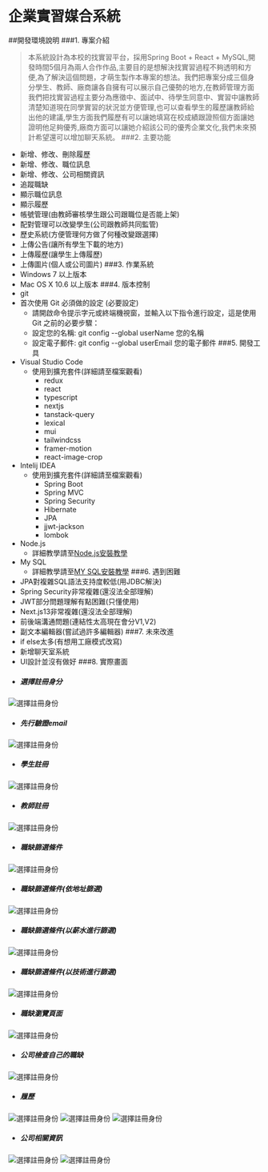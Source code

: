 # 企業實習媒合系統
##開發環境說明
###1. 專案介紹
> 本系統設計為本校的找實習平台，採用Spring Boot +  React + MySQL,開發時間5個月為兩人合作作品,主要目的是想解決找實習過程不夠透明和方便,為了解決這個問題，才萌生製作本專案的想法。我們把專案分成三個身分學生、教師、廠商讓各自擁有可以展示自己優勢的地方,在教師管理方面我們把找實習過程主要分為應徵中、面試中、待學生同意中、實習中讓教師清楚知道現在同學實習的狀況並方便管理,也可以查看學生的履歷讓教師給出他的建議,學生方面我們履歷有可以讓她填寫在校成績跟證照個方面讓她證明他足夠優秀,廠商方面可以讓她介紹該公司的優秀企業文化,我們未來預計希望還可以增加聊天系統。
###2. 主要功能
- 新增、修改、刪除履歷
- 新增、修改、職位訊息
- 新增、修改、公司相關資訊
- 追蹤職缺
- 顯示職位訊息
- 顯示履歷
- 帳號管理(由教師審核學生跟公司跟職位是否能上架)
- 配對管理可以改變學生(公司跟教師共同監管)
- 歷史系統(方便管理何方做了何種改變跟選擇)
- 上傳公告(讓所有學生下載的地方)
- 上傳履歷(讓學生上傳履歷)
- 上傳圖片(個人或公司圖片)
###3. 作業系統
- Windows 7 以上版本 
- Mac OS X 10.6 以上版本
###4. 版本控制
- git
- 首次使用 Git 必須做的設定 (必要設定)
    - 請開啟命令提示字元或終端機視窗，並輸入以下指令進行設定，這是使用 Git 之前的必要步驟：
    - 設定您的名稱: git config --global userName 您的名稱
    - 設定電子郵件: git config --global userEmail 您的電子郵件
###5. 開發工具
- Visual Studio Code
  - 使用到擴充套件(詳細請至檔案觀看)
    - redux 
    - react
    - typescript   
    - nextjs
    - tanstack-query
    - lexical
    - mui
    - tailwindcss
    - framer-motion
    - react-image-crop
- Intelij IDEA
  - 使用到擴充套件(詳細請至檔案觀看)
    - Spring Boot
    - Spring MVC
    - Spring Security
    - Hibernate
    - JPA
    - jjwt-jackson
    - lombok
- Node.js 
  - 詳細教學請至[Node.js安裝教學](https://dotblogs.com.tw/jamestsai/2022/03/13/Install-nodejs-and-npm-on-Windows)
- My SQL
  - 詳細教學請至[MY SQL安裝教學](https://ithelp.ithome.com.tw/articles/10259766)
###6. 遇到困難
- JPA對複雜SQL語法支持度較低(用JDBC解決)
- Spring Security非常複雜(還沒法全部理解)
- JWT部分問題理解有點困難(只懂使用)
- Next.js13非常複雜(還沒法全部理解)
- 前後端溝通問題(連結性太高現在會分V1,V2)
- 副文本編輯器(嘗試過許多編輯器)
###7. 未來改進
- if else太多(有想用工廠模式改寫)
- 新增聊天室系統
- UI設計並沒有做好
###8. 實際畫面
- ##### 選擇註冊身分
![選擇註冊身份]("/../新版實際畫面/選擇註冊身份.png)
- ##### 先行驗證email
![選擇註冊身份]("/../新版實際畫面/註冊1.png)
- ##### 學生註冊
![選擇註冊身份]("/../新版實際畫面/學生註冊.png)
- ##### 教師註冊
![選擇註冊身份]("/../新版實際畫面/教師註冊.png)
- ##### 職缺篩選條件
![選擇註冊身份]("/../新版實際畫面/SearchFilter1.png)
- ##### 職缺篩選條件(依地址篩選)
![選擇註冊身份]("/../新版實際畫面/SearchFilter2.png)
- ##### 職缺篩選條件(以薪水進行篩選)
![選擇註冊身份]("/../新版實際畫面/SearchFilter3.png)
- ##### 職缺篩選條件(以技術進行篩選)
![選擇註冊身份]("/../新版實際畫面/SearchFilter4.png)
- ##### 職缺瀏覽頁面
![選擇註冊身份]("/../新版實際畫面/職缺瀏覽頁面.png)
- ##### 公司檢查自己的職缺
![選擇註冊身份]("/../新版實際畫面/公司職缺1.jpg)
- ##### 履歷
![選擇註冊身份]("/../新版實際畫面/履歷1.jpg)
![選擇註冊身份]("/../新版實際畫面/履歷2.jpg)
![選擇註冊身份]("/../新版實際畫面/履歷3.jpg)
- ##### 公司相關資訊
![選擇註冊身份]("/../新版實際畫面/公司關於1.jpg)
![選擇註冊身份]("/../新版實際畫面/公司關於2.jpg)
